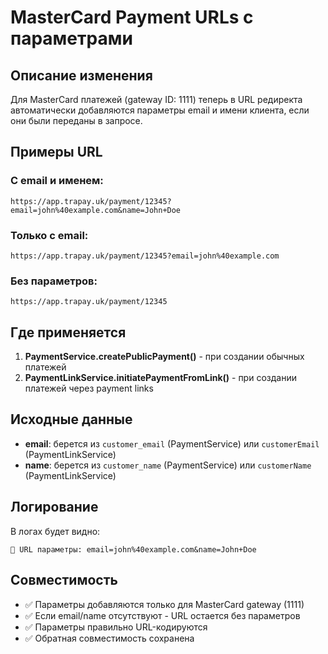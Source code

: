 # MasterCard Payment URLs с параметрами

## Описание изменения

Для MasterCard платежей (gateway ID: 1111) теперь в URL редиректа автоматически добавляются параметры email и имени клиента, если они были переданы в запросе.

## Примеры URL

### С email и именем:
```
https://app.trapay.uk/payment/12345?email=john%40example.com&name=John+Doe
```

### Только с email:
```
https://app.trapay.uk/payment/12345?email=john%40example.com
```

### Без параметров:
```
https://app.trapay.uk/payment/12345
```

## Где применяется

1. **PaymentService.createPublicPayment()** - при создании обычных платежей
2. **PaymentLinkService.initiatePaymentFromLink()** - при создании платежей через payment links

## Исходные данные

- **email**: берется из `customer_email` (PaymentService) или `customerEmail` (PaymentLinkService)
- **name**: берется из `customer_name` (PaymentService) или `customerName` (PaymentLinkService)

## Логирование

В логах будет видно:
```
📧 URL параметры: email=john%40example.com&name=John+Doe
```

## Совместимость

- ✅ Параметры добавляются только для MasterCard gateway (1111)
- ✅ Если email/name отсутствуют - URL остается без параметров
- ✅ Параметры правильно URL-кодируются
- ✅ Обратная совместимость сохранена
